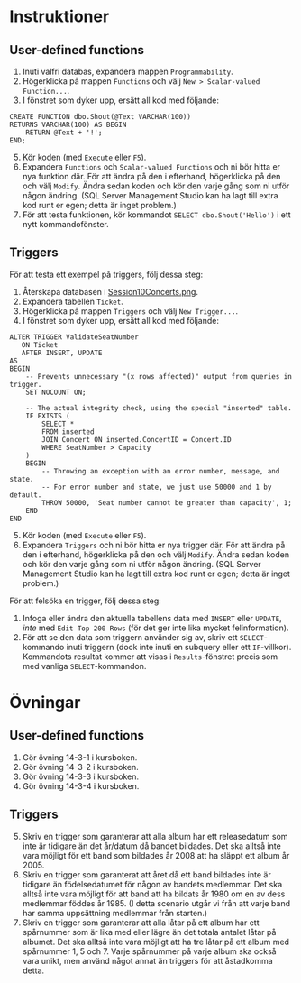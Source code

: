 # Instruktioner

## User-defined functions
1. Inuti valfri databas, expandera mappen `Programmability`.
2. Högerklicka på mappen `Functions` och välj `New > Scalar-valued Function...`.
3. I fönstret som dyker upp, ersätt all kod med följande:

```
CREATE FUNCTION dbo.Shout(@Text VARCHAR(100))
RETURNS VARCHAR(100) AS BEGIN
	RETURN @Text + '!';
END;
```

5. Kör koden (med `Execute` eller `F5`).
6. Expandera `Functions` och `Scalar-valued Functions` och ni bör hitta er nya
   funktion där. För att ändra på den i efterhand, högerklicka på den och välj
   `Modify`. Ändra sedan koden och kör den varje gång som ni utför någon
   ändring. (SQL Server Management Studio kan ha lagt till extra kod runt er
   egen; detta är inget problem.)
7. För att testa funktionen, kör kommandot `SELECT dbo.Shout('Hello')` i ett
   nytt kommandofönster.

## Triggers

För att testa ett exempel på triggers, följ dessa steg:

1. Återskapa databasen i [Session10Concerts.png](Session10Concerts.png).
2. Expandera tabellen `Ticket`.
3. Högerklicka på mappen `Triggers` och välj `New Trigger...`.
4. I fönstret som dyker upp, ersätt all kod med följande:

```
ALTER TRIGGER ValidateSeatNumber
   ON Ticket
   AFTER INSERT, UPDATE
AS 
BEGIN
    -- Prevents unnecessary "(x rows affected)" output from queries in trigger.
    SET NOCOUNT ON;

    -- The actual integrity check, using the special "inserted" table.
    IF EXISTS (
        SELECT *
        FROM inserted
        JOIN Concert ON inserted.ConcertID = Concert.ID
        WHERE SeatNumber > Capacity
    )
    BEGIN
        -- Throwing an exception with an error number, message, and state.
        -- For error number and state, we just use 50000 and 1 by default.
        THROW 50000, 'Seat number cannot be greater than capacity', 1;
    END
END
```

5. Kör koden (med `Execute` eller `F5`).
6. Expandera `Triggers` och ni bör hitta er nya trigger där. För att ändra på
   den i efterhand, högerklicka på den och välj `Modify`. Ändra sedan koden och
   kör den varje gång som ni utför någon ändring. (SQL Server Management Studio
   kan ha lagt till extra kod runt er egen; detta är inget problem.)

För att felsöka en trigger, följ dessa steg:

1. Infoga eller ändra den aktuella tabellens data med `INSERT` eller `UPDATE`,
   *inte* med `Edit Top 200 Rows` (för det ger inte lika mycket felinformation).
2. För att se den data som triggern använder sig av, skriv ett `SELECT`-kommando
   inuti triggern (dock inte inuti en subquery eller ett `IF`-villkor).
   Kommandots resultat kommer att visas i `Results`-fönstret precis som med
   vanliga `SELECT`-kommandon.

# Övningar

## User-defined functions

1. Gör övning 14-3-1 i kursboken.
2. Gör övning 14-3-2 i kursboken.
3. Gör övning 14-3-3 i kursboken.
4. Gör övning 14-3-4 i kursboken.

## Triggers

5. Skriv en trigger som garanterar att alla album har ett releasedatum som inte
   är tidigare än det år/datum då bandet bildades. Det ska alltså inte vara
   möjligt för ett band som bildades år 2008 att ha släppt ett album år 2005.
6. Skriv en trigger som garanterat att året då ett band bildades inte är
   tidigare än födelsedatumet för någon av bandets medlemmar. Det ska alltså
   inte vara möjligt för att band att ha bildats år 1980 om en av dess medlemmar
   föddes år 1985. (I detta scenario utgår vi från att varje band har samma
   uppsättning medlemmar från starten.)
7. Skriv en trigger som garanterar att alla låtar på ett album har ett
   spårnummer som är lika med eller lägre än det totala antalet låtar på
   albumet. Det ska alltså inte vara möjligt att ha tre låtar på ett album med
   spårnummer 1, 5 och 7. Varje spårnummer på varje album ska också vara unikt,
   men använd något annat än triggers för att åstadkomma detta.
